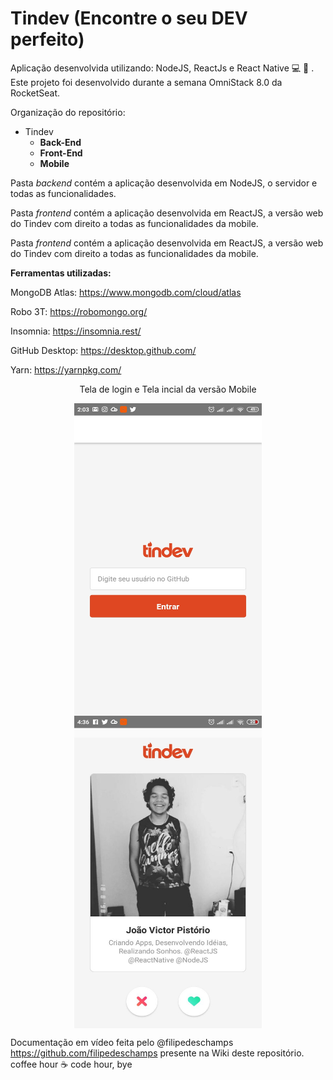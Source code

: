 # Tindev (Encontre o seu DEV perfeito)
Aplicação desenvolvida utilizando: NodeJS, ReactJs e React Native :computer: :iphone: . Este projeto foi desenvolvido durante a semana OmniStack 8.0 da RocketSeat.

Organização do repositório: 
* Tindev
  * **Back-End**
  * **Front-End**
  * **Mobile**

Pasta *backend* contém a aplicação desenvolvida em NodeJS, o servidor e todas as funcionalidades. 

Pasta *frontend* contém a aplicação desenvolvida em ReactJS, a versão web do Tindev com direito a todas as funcionalidades da mobile. 

Pasta *frontend* contém a aplicação desenvolvida em ReactJS, a versão web do Tindev com direito a todas as funcionalidades da mobile. 

**Ferramentas utilizadas:**

MongoDB Atlas: https://www.mongodb.com/cloud/atlas

Robo 3T: https://robomongo.org/

Insomnia: https://insomnia.rest/

GitHub Desktop: https://desktop.github.com/

Yarn: https://yarnpkg.com/

<p align="center">Tela de login e Tela incial da versão Mobile</p>

<p align="center">  
  <img src="img/login.jpg" width="300" height="500" align="center">
  <img src="img/home.jpg" width="300" height="500" align="center">
</p>

Documentação em vídeo feita pelo @filipedeschamps https://github.com/filipedeschamps presente na Wiki deste repositório. coffee hour :coffee: code hour, bye
